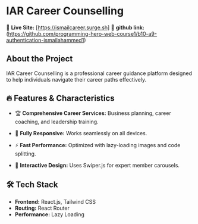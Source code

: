 # IAR Career Counselling

🚀 **Live Site:**  [https://ismailcareer.surge.sh]
🚀 **github link:**(https://github.com/programming-hero-web-course1/b10-a9-authentication-ismailahammed1)

## About the Project
IAR Career Counselling is a professional career guidance platform designed to help individuals navigate their career paths effectively.

## 🔥 Features & Characteristics
- 🏆 **Comprehensive Career Services:** Business planning, career coaching, and leadership training.

- 📱 **Fully Responsive:** Works seamlessly on all devices.
- ⚡ **Fast Performance:** Optimized with lazy-loading images and code splitting.
- 🎨 **Interactive Design:** Uses Swiper.js for expert member carousels.

## 🛠 Tech Stack
- **Frontend:** React.js, Tailwind CSS
- **Routing:** React Router
- **Performance:**  Lazy Loading



